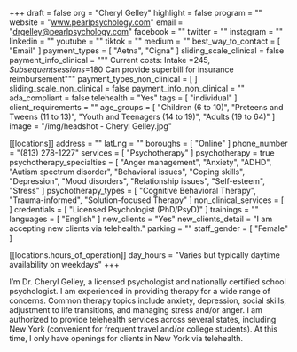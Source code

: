 +++
draft = false
org = "Cheryl Gelley"
highlight = false
program = ""
website = "www.pearlpsychology.com"
email = "drgelley@pearlpsychology.com"
facebook = ""
twitter = ""
instagram = ""
linkedin = ""
youtube = ""
tiktok = ""
medium = ""
best_way_to_contact = [ "Email" ]
payment_types = [ "Aetna", "Cigna" ]
sliding_scale_clinical = false
payment_info_clinical = """
Current costs: Intake =$245, Subsequent sessions=$180
Can provide superbill for insurance reimbursement"""
payment_types_non_clinical = [ ]
sliding_scale_non_clinical = false
payment_info_non_clinical = ""
ada_compliant = false
telehealth = "Yes"
tags = [ "individual" ]
client_requirements = ""
age_groups = [
  "Children (6 to 10)",
  "Preteens and Tweens (11 to 13)",
  "Youth and Teenagers (14 to 19)",
  "Adults (19 to 64)"
]
image = "/img/headshot - Cheryl Gelley.jpg"

[[locations]]
address = ""
latLng = ""
boroughs = [ "Online" ]
phone_number = "(813) 278-1227"
services = [ "Psychotherapy" ]
psychotherapy = true
psychotherapy_specialties = [
  "Anger management",
  "Anxiety",
  "ADHD",
  "Autism spectrum disorder",
  "Behavioral issues",
  "Coping skills",
  "Depression",
  "Mood disorders",
  "Relationship issues",
  "Self-esteem",
  "Stress"
]
psychotherapy_types = [
  "Cognitive Behavioral Therapy",
  "Trauma-informed",
  "Solution-focused Therapy"
]
non_clinical_services = [ ]
credentials = [ "Licensed Psychologist (PhD/PsyD)" ]
trainings = ""
languages = [ "English" ]
new_clients = "Yes"
new_clients_detail = "I am accepting new clients via telehealth."
parking = ""
staff_gender = [ "Female" ]

  [[locations.hours_of_operation]]
  day_hours = "Varies but typically daytime availability on weekdays"
+++


I’m Dr. Cheryl Gelley, a licensed psychologist and nationally certified school psychologist. I am experienced in providing therapy for a wide range of concerns. Common therapy topics include anxiety, depression, social skills, adjustment to life transitions, and managing stress and/or anger. I am authorized to provide telehealth services across several states, including New York (convenient for frequent travel and/or college students). At this time, I only have openings for clients in New York via telehealth.
